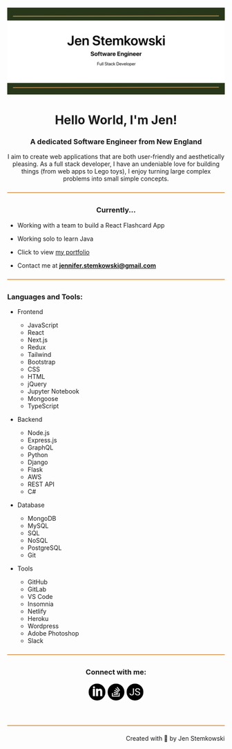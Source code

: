 ![logo](readme-banner.jpg)

<h1 align="center">Hello World, I'm Jen!</h1>
<h3 align="center">A dedicated Software Engineer from New England</h3>
<p align="center">I aim to create web applications that are both user-friendly and aesthetically pleasing.  As a full stack developer, I have an undeniable love for building things (from web apps to Lego toys), I enjoy turning large complex problems into small simple concepts.</p>

<img align="center" src="https://github.com/jenstem/jenstem/blob/main/goldbar.jpg" alt="goldbar" height="2" width="900"/>

<h3 align="center">Currently...</h3>

- Working with a team to build a React Flashcard App

- Working solo to learn Java

- Click to view [my portfolio](https://jenscode.com/)

- Contact me at **jennifer.stemkowski@gmail.com**

<img align="center" src="https://github.com/jenstem/jenstem/blob/main/goldbar.jpg" alt="goldbar" height="2" width="900"/>

<h3 align="left">Languages and Tools:</h3>

- Frontend
    - JavaScript
    - React
    - Next.js
    - Redux
    - Tailwind
    - Bootstrap
    - CSS
    - HTML
    - jQuery
    - Jupyter Notebook
    - Mongoose
    - TypeScript


- Backend
    - Node.js
    - Express.js
    - GraphQL
    - Python
    - Django
    - Flask
    - AWS
    - REST API
    - C#


- Database
    - MongoDB
    - MySQL
    - SQL
    - NoSQL
    - PostgreSQL
    - Git


- Tools
    - GitHub
    - GitLab
    - VS Code
    - Insomnia
    - Netlify
    - Heroku
    - Wordpress
    - Adobe Photoshop
    - Slack

<img align="center" src="https://github.com/jenstem/jenstem/blob/main/goldbar.jpg" alt="goldbar" height="2" width="900"/>

<br>
<h3 align="center">Connect with me:</h3>
<p align="center">
<a href="https://www.linkedin.com/in/jennifer-s-913445265/" target="blank"><img align="center" src="https://github.com/jenstem/jenstem/blob/main/linkedInIcon.png" alt="LinkedIn" height="40" width="40" /></a>
<a href="https://stackoverflow.com/users/22820388/astranova" target="blank"><img align="center" src="https://github.com/jenstem/jenstem/blob/main/stackoverflowIcon.png" alt="Stack Overflow" height="40" width="40" /></a>
<a href="https://www.jenscode.com/" target="blank"><img align="center" src="https://github.com/jenstem/jenstem/blob/main/portfolioIcon.png" alt="My Portfolio" height="40" width="40" /></a>
</p>
<br>


<br>
<img align="center" src="https://github.com/jenstem/jenstem/blob/main/goldbar.jpg" alt="goldbar" height="2" width="900"/>

<p align="right" > Created with 💚 by Jen Stemkowski</a></p>
